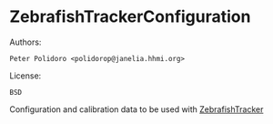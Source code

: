 # ZebrafishTrackerConfiguration

Authors:

    Peter Polidoro <polidorop@janelia.hhmi.org>

License:

    BSD

Configuration and calibration data to be used with [ZebrafishTracker](https://github.com/janelia-experimental-technology/ZebrafishTracker)
